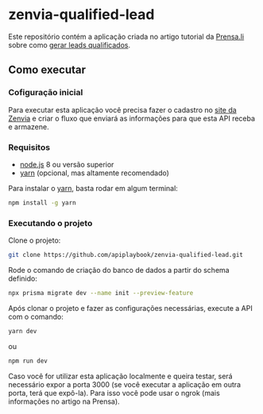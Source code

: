 # zenvia-qualified-lead

Este repositório contém a aplicação criada no artigo tutorial da [Prensa.li](https://prensa.li/) sobre como [gerar leads qualificados](https://prensa.li/zenvia/como-gerar-leads-qualificados/).

## Como executar

### Cofiguração inicial

Para executar esta aplicação você precisa fazer o cadastro no [site da Zenvia](https://accounts.zenvia.com/login?state=hKFo2SB1QzNIYVBNMTRRZnoxV21EVHR6aTBsdlA3U0ZoRTBFOKFupWxvZ2luo3RpZNkgTmI3WmV5R0pfOGhXR1BGbGdyYW1sQmN1Yjh4VHpEQm6jY2lk2SBrTG1KQWh1eVFNQUdFR3ZPUkVGNVAxMzVPNmFRbXdmVg&client=kLmJAhuyQMAGEGvOREF5P135O6aQmwfV&protocol=oauth2&scope=openid%20profile%20email&response_type=code&response_mode=query&nonce=WW5tbWlRb3V0cnRuZkRCYTc1a2FxNmlHUWdxNDdyTldIYVhKM1Ntc1VLdg%3D%3D&redirect_uri=https%3A%2F%2Fapp.zenvia.com%3Fauth0Redirect%3Dsignin&code_challenge=_y9ZUwi9UCsEgucoPUZY8sXZWkJV8DiGngSo7alo0sk&code_challenge_method=S256&auth0Client=eyJuYW1lIjoiYXV0aDAtc3BhLWpzIiwidmVyc2lvbiI6IjEuMTIuMSJ9) e criar o fluxo que enviará as informações para que esta API receba e armazene.

### Requisitos

- [node.js](https://nodejs.org/en/download/) 8 ou versão superior
- [yarn](https://classic.yarnpkg.com/en/docs/install/#windows-stable) (opcional, mas altamente recomendado)

Para instalar o [yarn](https://classic.yarnpkg.com/en/docs/install/#windows-stable), basta rodar em algum terminal:

```bash
npm install -g yarn
```

### Executando o projeto

Clone o projeto:

```bash
git clone https://github.com/apiplaybook/zenvia-qualified-lead.git
```

Rode o comando de criação do banco de dados a partir do schema definido:

```bash
npx prisma migrate dev --name init --preview-feature
```

Após clonar o projeto e fazer as configurações necessárias, execute a API com o comando:

```bash
yarn dev
```

ou

```bash
npm run dev
```

Caso você for utilizar esta aplicação localmente e queira testar, será necessário expor a porta 3000 (se você executar a aplicação em outra porta, terá que expô-la). Para isso você pode usar o ngrok (mais informações no artigo na Prensa).
